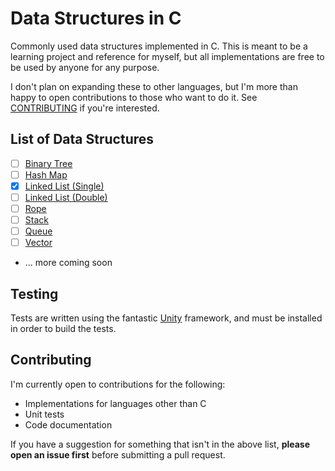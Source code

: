 # Data Structures in C

Commonly used data structures implemented in C. This is meant to be a learning project and reference for myself, but all
implementations
are free to be used by anyone for any purpose.

I don't plan on expanding these to other languages, but I'm more than happy to open contributions to those who want to
do it. See [CONTRIBUTING](#contributing) if you're interested.

## List of Data Structures

- [ ] [Binary Tree](binary_tree.c)
- [ ] [Hash Map](hash_map.c)
- [x] [Linked List (Single)](linked_list.c)
- [ ] [Linked List (Double)](dbl_linked_list.c)
- [ ] [Rope](rope.c)
- [ ] [Stack](stack.c)
- [ ] [Queue](queue.c)
- [ ] [Vector](vector.c)
- ... more coming soon

## Testing

Tests are written using the fantastic [Unity](https://github.com/ThrowTheSwitch/Unity) framework, and must be installed
in order to build the tests.

## Contributing

I'm currently open to contributions for the following:

- Implementations for languages other than C
- Unit tests
- Code documentation

If you have a suggestion for something that isn't in the above list, **please open an issue first** before
submitting a
pull request.
